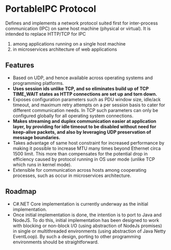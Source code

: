 # PortableIPC Protocol

Defines and implements a network protocol suited first for inter-process communication (IPC) on same host machine (physical or virtual). It is intended to replace HTTP/TCP for IPC 

   1. among applications running on a single host machine
   2. in microservices architecture of web applications

## Features

  * Based on UDP, and hence available across operating systems and programming platforms.
  * **Uses session ids unlike TCP, and so eliminates build up of TCP TIME_WAIT states as HTTP connections are set up and torn down.**
  * Exposes configuration parameters such as PDU window size, idle/ack timeout, and maximum retry attempts on a per session basis to cater for different communication needs. In TCP such parameters can only be configured globally for all operating system connections.
  * **Makes streaming and duplex communication easier at application layer, by providing for idle timeout to be disabled without need for keep-alive packets, and also by leveraging UDP preservation of message boundaries.**
  * Takes advantage of same host constraint for increased performance by making it possible to increase MTU many times beyond Ethernet circa 1500 limit. This more than compensates for the potential drop in efficiency caused by protocol running in OS user mode (unlike TCP which runs in kernel mode).
  * Extensible for communication across hosts among cooperating processes, such as occur in microservices architecture.


## Roadmap

 * C#.NET Core implementation is currently underway as the initial implementation.
 * Once initial implementation is done, the intention is to port to Java and NodeJS. To do this, initial implementation has been designed to work with blocking or non-block I/O (using abstraction of NodeJs promises) in single or multithreaded environments (using abstraction of Java Netty EventLoop). By such a design, porting to other programming environments should be straightforward.
